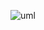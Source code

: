 
![uml](http://www.plantuml.com/plantuml/png/TLDDRzD04BtxLunwhW_zQBaWL0xy0iGD2QpM1oGQf3YvSOXjMa2gS0wM8o4E_8J4ISZ6SPo_CFEFUBkRM2khkTJxfc_UcpUxkOa6GNymlF_i1RU3BtqwuT_So8YLn998oYLFvVi91H6zYy9-InhpWcifU2k58Ov0ItIZeRw-k__KyppTGI-_-lwXC8p2so0AqP-3Qmrs1Ac6UCNbHydmgIG58fu-O_68Sow_ZCdRDn_EpXp9CPTs15PGiToiPPuxp0blyVy7Rk3mZvT0Myc8ToZKQDxWMv7caCGOOmtpeXMwS8J-yb9oTpZ7yDBXFSBWcncjbbHouWgD8sGhuQBGcE3KO08m6kCi6If8hi5IBuWte5UitlUu9C2Pn2YbFCUvjFS4gkaemLpOluSBr5QdLb_nMiVLcQ2rQXUXI7wQGqCoaGUoXbR6XdEMSEM4mtk1O2mfEfuWYu17Pp1B9WoVelxaIwOZSQtBIX8R0SMwDRfsZFuOey9UiXJWpa_jqBCZXcPxnXCDgVpOxscZrsYMCGLMmEQcSILQG4Tf_Lzu-sVi3_rNzibry7a7NtJm9HJCyoT_NxdguEiEXkTDsBl3R_8_l)
